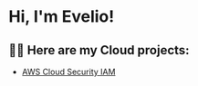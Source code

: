 <h1>Hi, I'm Evelio! </h1>

<h2>👨‍💻 Here are my Cloud projects:</h2>

- [AWS Cloud Security IAM]([https://github.com/EvelioMorales/AWS-Cloud-Security-IAM](https://github.com/EvelioMorales/AWS-Cloud-Security-IAM/blob/main/README.md))
